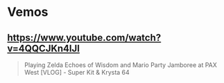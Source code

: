 # Vemos

## https://www.youtube.com/watch?v=4QQCJKn4lJI

> Playing Zelda Echoes of Wisdom and Mario Party Jamboree at PAX West [VLOG] - Super Kit & Krysta 64 

